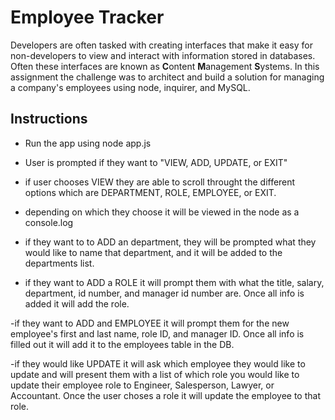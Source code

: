 # Employee Tracker

Developers are often tasked with creating interfaces that make it easy for non-developers to view and interact with information stored in databases. Often these interfaces are known as **C**ontent **M**anagement **S**ystems. In this assignment the challenge was to architect and build a solution for managing a company's employees using node, inquirer, and MySQL.

## Instructions

- Run the app using node app.js

- User is prompted if they want to "VIEW, ADD, UPDATE, or EXIT"

- if user chooses VIEW they are able to scroll throught the different options which are DEPARTMENT, ROLE, EMPLOYEE, or EXIT.

- depending on which they choose it will be viewed in the node as a console.log

- if they want to to ADD an department, they will be prompted what they would like to name that department, and it will be added to the departments list.

- if they want to ADD a ROLE it will prompt them with what the title, salary, department, id number, and manager id number are. Once all info is added it will add the role.

-if they want to ADD and EMPLOYEE it will prompt them for the new employee's first and last name, role ID, and manager ID. Once all info is filled out it will add it to the employees table in the DB.

-if they would like UPDATE it will ask which employee they would like to update and will present them with a list of which role you would like to update their employee role to Engineer, Salesperson, Lawyer, or Accountant. Once the user choses a role it will update the employee to that role.